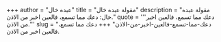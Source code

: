 +++
author = "عبده خال"
title = "مقولة عبده خال"
description = "مقولة عبده خال: دعك مما تسمع، فالعين اخبر من الاذن."
quote = '''دعك مما تسمع، فالعين اخبر من الاذن.'''
slug = "دعك-مما-تسمع-فالعين-اخبر-من-الاذن"
+++
دعك مما تسمع، فالعين اخبر من الاذن.
